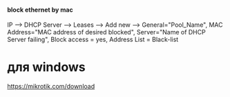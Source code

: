 #### block ethernet by mac

IP --> DHCP Server --> Leases --> Add new --> General="Pool_Name", MAC Address="MAC address of desired blocked", Server="Name of DHCP Server failing", Block access = yes, Address List = Black-list

# для windows
https://mikrotik.com/download

